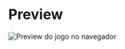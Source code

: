 # Preview

![Preview do jogo no navegador](https://github.com/euibiapino/flappy-mario/assets/125468566/bce57bb5-3316-4fc3-b9bc-369c9f89dee3)


